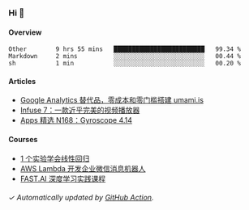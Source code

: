 ### Hi 👋

#### Overview

<!--START_SECTION:waka-->
```text
Other        9 hrs 55 mins   █████████████████████████   99.34 % 
Markdown     2 mins          ░░░░░░░░░░░░░░░░░░░░░░░░░   00.44 % 
sh           1 min           ░░░░░░░░░░░░░░░░░░░░░░░░░   00.20 % 
```
<!--END_SECTION:waka-->

#### Articles

<!-- BLOG:START -->
- [Google Analytics 替代品，零成本和零门槛搭建 umami.is](https://huhuhang.com/post/sspai/68721?from=github)
- [Infuse 7：一款近乎完美的视频播放器](https://huhuhang.com/post/sspai/68706?from=github)
- [Apps 精选 N168：Gyroscope 4.14](https://huhuhang.com/post/product-hunt/product-hunt-n168?from=github)<!-- BLOG:END -->

#### Courses

<!-- SYL:START -->
- [1 个实验学会线性回归](https://lanqiao.cn/courses/4855)
- [AWS Lambda 开发企业微信消息机器人](https://lanqiao.cn/courses/2868)
- [FAST.AI 深度学习实践课程](https://lanqiao.cn/courses/1445)
<!-- SYL:END -->

###### ✓ Automatically updated by [GitHub Action](https://github.com/huhuhang/huhuhang/actions).
